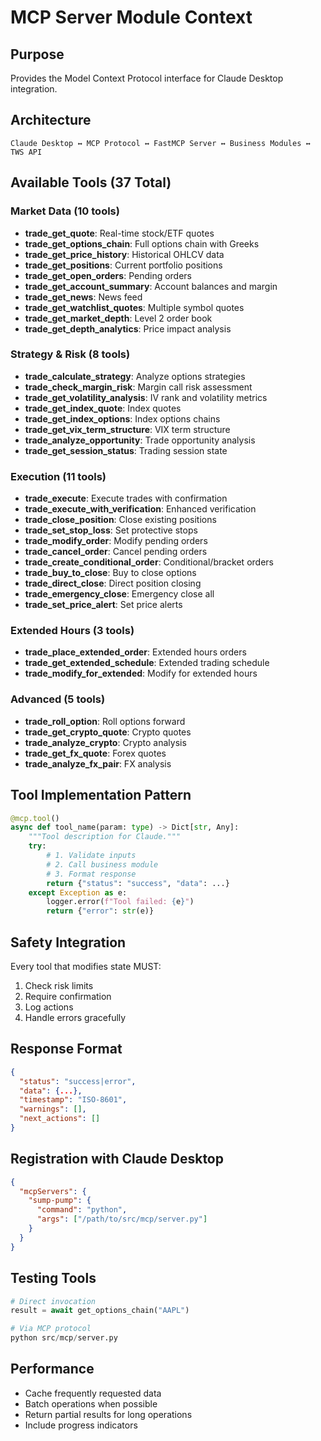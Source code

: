 # MCP Server Module Context

## Purpose
Provides the Model Context Protocol interface for Claude Desktop integration.

## Architecture
```
Claude Desktop ↔ MCP Protocol ↔ FastMCP Server ↔ Business Modules ↔ TWS API
```

## Available Tools (37 Total)

### Market Data (10 tools)
- **trade_get_quote**: Real-time stock/ETF quotes
- **trade_get_options_chain**: Full options chain with Greeks
- **trade_get_price_history**: Historical OHLCV data
- **trade_get_positions**: Current portfolio positions
- **trade_get_open_orders**: Pending orders
- **trade_get_account_summary**: Account balances and margin
- **trade_get_news**: News feed
- **trade_get_watchlist_quotes**: Multiple symbol quotes
- **trade_get_market_depth**: Level 2 order book
- **trade_get_depth_analytics**: Price impact analysis

### Strategy & Risk (8 tools)
- **trade_calculate_strategy**: Analyze options strategies
- **trade_check_margin_risk**: Margin call risk assessment
- **trade_get_volatility_analysis**: IV rank and volatility metrics
- **trade_get_index_quote**: Index quotes
- **trade_get_index_options**: Index options chains
- **trade_get_vix_term_structure**: VIX term structure
- **trade_analyze_opportunity**: Trade opportunity analysis
- **trade_get_session_status**: Trading session state

### Execution (11 tools)
- **trade_execute**: Execute trades with confirmation
- **trade_execute_with_verification**: Enhanced verification
- **trade_close_position**: Close existing positions
- **trade_set_stop_loss**: Set protective stops
- **trade_modify_order**: Modify pending orders
- **trade_cancel_order**: Cancel pending orders
- **trade_create_conditional_order**: Conditional/bracket orders
- **trade_buy_to_close**: Buy to close options
- **trade_direct_close**: Direct position closing
- **trade_emergency_close**: Emergency close all
- **trade_set_price_alert**: Set price alerts

### Extended Hours (3 tools)
- **trade_place_extended_order**: Extended hours orders
- **trade_get_extended_schedule**: Extended trading schedule
- **trade_modify_for_extended**: Modify for extended hours

### Advanced (5 tools)
- **trade_roll_option**: Roll options forward
- **trade_get_crypto_quote**: Crypto quotes
- **trade_analyze_crypto**: Crypto analysis
- **trade_get_fx_quote**: Forex quotes
- **trade_analyze_fx_pair**: FX analysis

## Tool Implementation Pattern
```python
@mcp.tool()
async def tool_name(param: type) -> Dict[str, Any]:
    """Tool description for Claude."""
    try:
        # 1. Validate inputs
        # 2. Call business module
        # 3. Format response
        return {"status": "success", "data": ...}
    except Exception as e:
        logger.error(f"Tool failed: {e}")
        return {"error": str(e)}
```

## Safety Integration
Every tool that modifies state MUST:
1. Check risk limits
2. Require confirmation
3. Log actions
4. Handle errors gracefully

## Response Format
```json
{
  "status": "success|error",
  "data": {...},
  "timestamp": "ISO-8601",
  "warnings": [],
  "next_actions": []
}
```

## Registration with Claude Desktop
```json
{
  "mcpServers": {
    "sump-pump": {
      "command": "python",
      "args": ["/path/to/src/mcp/server.py"]
    }
  }
}
```

## Testing Tools
```python
# Direct invocation
result = await get_options_chain("AAPL")

# Via MCP protocol
python src/mcp/server.py
```

## Performance
- Cache frequently requested data
- Batch operations when possible
- Return partial results for long operations
- Include progress indicators